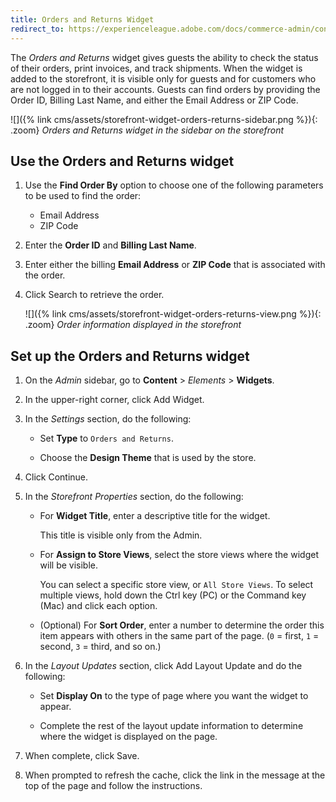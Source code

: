 ```yaml
---
title: Orders and Returns Widget
redirect_to: https://experienceleague.adobe.com/docs/commerce-admin/content-design/elements/widgets/widget-orders-returns.html
---
```


The _Orders and Returns_ widget gives guests the ability to check the status of their orders, print invoices, and track shipments. When the widget is added to the storefront, it is visible only for guests and for customers who are not logged in to their accounts. Guests can find orders by providing the Order ID, Billing Last Name, and either the Email Address or ZIP Code.

![]({% link cms/assets/storefront-widget-orders-returns-sidebar.png %}){: .zoom}
_Orders and Returns widget in the sidebar on the storefront_

## Use the Orders and Returns widget

1. Use the **Find Order By** option to choose one of the following parameters to be used to find the order:

   - Email Address
   - ZIP Code

1. Enter the **Order ID** and **Billing Last Name**.

1. Enter either the billing **Email Address** or **ZIP Code** that is associated with the order.

1. Click <span class="btn">Search</span> to retrieve the order.

   ![]({% link cms/assets/storefront-widget-orders-returns-view.png %}){: .zoom}
   _Order information displayed in the storefront_

## Set up the Orders and Returns widget

1. On the _Admin_ sidebar, go to **Content** > _Elements_ > **Widgets**.

1. In the upper-right corner, click <span class="btn">Add Widget</span>.

1. In the _Settings_ section, do the following:

   - Set **Type** to `Orders and Returns`.

   - Choose the **Design Theme** that is used by the store.

1. Click <span class="btn">Continue</span>.

1. In the _Storefront Properties_ section, do the following:

   - For **Widget Title**, enter a descriptive title for the widget.

      This title is visible only from the Admin.

   - For **Assign to Store Views**, select the store views where the widget will be visible.

      You can select a specific store view, or `All Store Views`. To select multiple views, hold down the Ctrl key (PC) or the Command key (Mac) and click each option.

   - (Optional) For **Sort Order**, enter a number to determine the order this item appears with others in the same part of the page. (`0` = first, `1` = second, `3` = third, and so on.)

1. In the _Layout Updates_ section, click <span class="btn">Add Layout Update</span> and do the following:

   - Set **Display On** to the type of page where you want the widget to appear.

   - Complete the rest of the layout update information to determine where the widget is displayed on the page.

1. When complete, click <span class="btn">Save</span>.

1. When prompted to refresh the cache, click the link in the message at the top of the page and follow the instructions.
